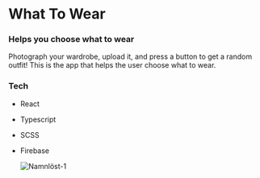 # What To Wear

### Helps you choose what to wear
Photograph your wardrobe, upload it, and press a button to get a random outfit! This is the app that helps the user choose what to wear.

### Tech
- React
- Typescript
- SCSS
- Firebase


  ![Namnlöst-1](https://github.com/tovebr/whattowear/assets/70133569/57605b06-65a6-48b4-8c41-2ee97aa42f43)
